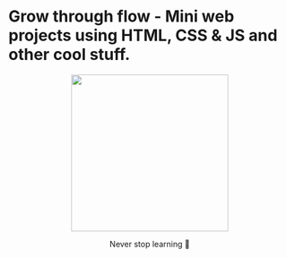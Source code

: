 #  Grow through flow - Mini web projects using HTML, CSS &amp; JS and other cool stuff. 


<div align="center"> <img src="https://media.giphy.com/media/3o7aCScwdMAohPCq76/giphy.gif" width="280px" height="280px">


 Never stop learning 🌱



